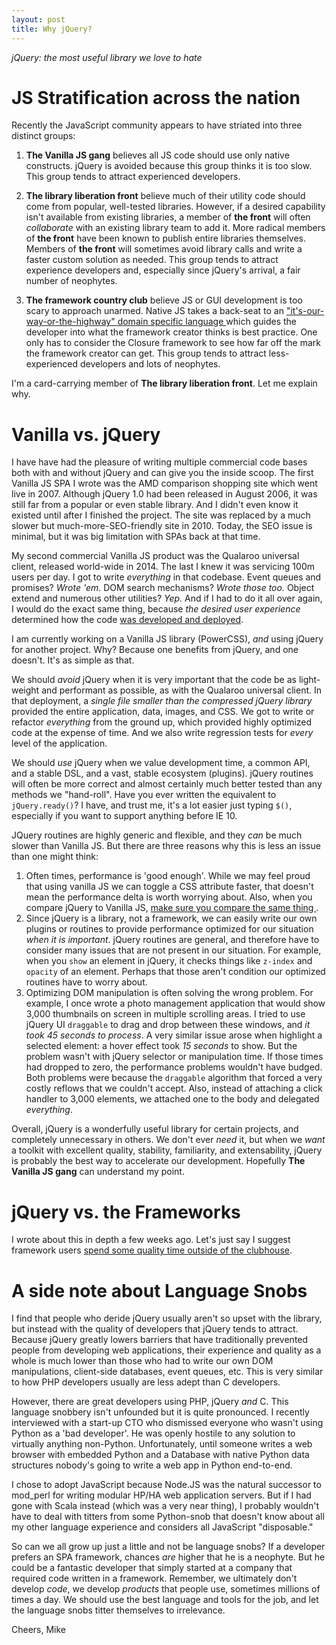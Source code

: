 ```yaml
---
layout: post
title: Why jQuery?
---
```

*jQuery: the most useful library we love to hate*

JS Stratification across the nation
===================================
Recently the JavaScript community appears to have striated into three
distinct groups:

1. **The Vanilla JS gang** believes all JS code should use only native
   constructs. jQuery is avoided because this group thinks it is too slow.
   This group tends to attract experienced developers.

2. **The library liberation front** believe much of their utility code should
   come from popular, well-tested libraries. However, if a desired capability
   isn't available from existing libraries, a member of **the front** will 
   often *collaborate* with an existing library team to add it.  More
   radical members of **the front** have been known to publish entire
   libraries themselves.  Members of **the front** will sometimes avoid library
   calls and write a faster custom solution as needed. 
   This group tends to attract experience developers and, 
   especially since jQuery's arrival, a fair number of neophytes.

3. **The framework country club** believe JS or GUI development is too scary
   to approach unarmed. Native JS takes a back-seat to an
  ["it's-our-way-or-the-highway" domain specific language
  ](2016_2016-01-30-no-framework) which guides the developer into 
  what the framework creator thinks is best practice. One only has to 
  consider the Closure framework to see how far off the mark
  the framework creator can get.  This group tends to attract 
  less-experienced developers and lots of neophytes.

I'm a card-carrying member of **The library liberation front**. 
Let me explain why.

Vanilla vs. jQuery
==================
I have have had the pleasure of writing multiple commercial code bases both
with and without jQuery and can give you the inside scoop. The first Vanilla
JS SPA I wrote was the AMD comparison shopping site which went live in 2007.
Although jQuery 1.0 had been released in August 2006, it was still far from
a popular or even stable library. And I didn't even know it existed until
after I finished the project. The site was replaced by a much slower
but much-more-SEO-friendly site in 2010. Today, the SEO issue is minimal,
but it was big limitation with SPAs back at that time.

My second commercial Vanilla JS product was the Qualaroo universal client,
released world-wide in 2014. The last I knew it was servicing 100m users per day.
I got to write *everything* in that codebase. Event queues and promises?
*Wrote 'em*. DOM search mechanisms? *Wrote those too.* Object extend and
numerous other utilities? *Yep.* And if I had to do it all over again, I
would do the exact same thing, because *the desired user
experience* determined how the code [was developed and
deployed](https://www.youtube.com/watch?v=aoH0J6lL2w0).

I am currently working on a Vanilla JS library (PowerCSS), *and* 
using jQuery for another project. Why? Because one benefits from jQuery,
and one doesn't. It's as simple as that.

We should *avoid* jQuery when it is very important that the code be as
light-weight and performant as possible, as with the Qualaroo universal client.
In that deployment, a *single file smaller than the compressed jQuery library*
provided the entire application, data, images, and CSS. We got to write or
refactor *everything* from the ground up, which provided highly optimized
code at the expense of time. And we also write regression tests for
*every* level of the application.

We should *use* jQuery when we value development time, a common API, and
a stable DSL, and a vast, stable ecosystem (plugins). jQuery routines 
will often be more correct and almost certainly much better tested than any 
methods we "hand-roll". Have you ever written the equivalent to 
`jQuery.ready()`? I have, and trust me, it's a lot easier just typing `$()`,
especially if you want to support anything before IE 10.

JQuery routines are highly generic and flexible, and they *can* be much 
slower than Vanilla JS. But there are three reasons why this is less an 
issue than one might think:

1. Often times, performance is 'good enough'. While we may feel proud that
   using vanilla JS we can toggle a CSS attribute faster, that doesn't mean
   the performance delta is worth worrying about. Also, when you compare jQuery
   to Vanilla JS,
   [make sure you compare the same thing
   ](https://jsperf.com/vanilla-js-v-jquery-hide/11).
2. Since jQuery is a library, not a framework, we can easily write our own
   plugins or routines to provide performance optimized for our situation
   *when it is important*. jQuery routines are general, and therefore
   have to consider many issues that are not present in our situation. For
   example, when you `show` an element in jQuery, it checks things like
   `z-index` and `opacity` of an element. Perhaps that those aren't condition
   our optimized routines have to worry about.
3. Optimizing DOM manipulation is often solving the wrong problem. For example,
   I once wrote a photo management application that would show 3,000
   thumbnails on screen in multiple scrolling areas. I tried to use jQuery UI
   `draggable` to drag and drop between these windows, and *it took 45 seconds
   to process*. A very similar issue arose when highlight a selected element:
   a hover effect took *15 seconds* to show. But the problem wasn't with jQuery 
   selector or manipulation time. If those times had dropped to zero, the
   performance problems wouldn't have budged. Both problems were because
   the `draggable` algorithm that forced a very costly reflows that we
   couldn't accept. Also, instead of attaching a click handler to 3,000
   elements, we attached one to the body and delegated *everything*.

Overall, jQuery is a wonderfully useful library for certain projects, 
and completely unnecessary in others. We don't ever *need* it, but when
we *want* a toolkit with excellent quality, stability, familiarity,
and extensability, jQuery is probably the best way to accelerate our development.
Hopefully **The Vanilla JS gang** can understand my point.

jQuery vs. the Frameworks
=========================
I wrote about this in depth a few weeks ago.  Let's just say
I suggest framework users
[spend some quality time outside of the clubhouse](no-frameworks).


A side note about Language Snobs
================================
I find that people who deride jQuery usually aren't so upset with the library,
but instead with the quality of developers that jQuery tends to attract.
Because jQuery greatly lowers barriers that have traditionally prevented
people from developing web applications, their experience and quality as a whole
is much lower than those who had to write our own DOM manipulations,
client-side databases, event queues, etc. This is very similar to how PHP
developers usually are less adept than C developers.

However, there are great developers using PHP, jQuery *and* C. This
language snobbery isn't unfounded but it is quite pronounced. I recently
interviewed with a start-up CTO who dismissed everyone who wasn't using
Python as a 'bad developer'. He was openly hostile to any solution to
virtually anything non-Python. Unfortunately, until someone writes a web 
browser with embedded Python and a Database with native Python data
structures nobody's going to write a web app in Python end-to-end.

I chose to adopt JavaScript because Node.JS was the natural successor to 
mod\_perl for writing modular HP/HA web application servers.
But if I had gone with Scala instead (which was a very near thing), 
I probably wouldn't have to deal with titters from some Python-snob
that doesn't know about all my other language experience and considers 
all JavaScript "disposable."

So can we all grow up just a little and not be language snobs? If a developer
prefers an SPA framework, chances *are* higher that he is a neophyte.
But he could be a fantastic developer that simply started at a company that
required code written in a framework. Remember, we ultimately don't develop
*code*, we develop *products* that people use, sometimes millions of times
a day. We should use the best language and tools for the job, and let the
language snobs titter themselves to irrelevance.

Cheers, Mike
